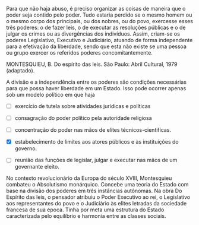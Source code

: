 

Para que não haja abuso, é preciso organizar as coisas de maneira que o poder seja contido pelo poder. Tudo estaria perdido se o mesmo homem ou o mesmo corpo dos principais, ou dos nobres, ou do povo, exercesse esses três poderes: o de fazer leis, o de executar as resoluções públicas e o de julgar os crimes ou as divergências dos indivíduos. Assim, criam-se os poderes Legislativo, Executivo e Judiciário, atuando de forma independente para a efetivação da liberdade, sendo que esta não existe se uma pessoa ou grupo exercer os referidos poderes concomitantemente.

MONTESQUIEU, B. Do espírito das leis. São Paulo: Abril Cultural, 1979 (adaptado).

A divisão e a independência entre os poderes são condições necessárias para que possa haver liberdade em um Estado. Isso pode ocorrer apenas sob um modelo político em que haja



- [ ] exercício de tutela sobre atividades jurídicas e políticas
- [ ] consagração do poder político pela autoridade religiosa
- [ ] concentração do poder nas mãos de elites técnicos-cientifícas.
- [x] estabelecimento de limites aos atores públicos e às instituições do governo.
- [ ] reunião das funções de legislar, julgar e executar nas mãos de um governante eleito.


No contexto revolucionário da Europa do século XVIII, Montesquieu combateu o Absolutismo monárquico. Concebe uma teoria do Estado com base na divisão dos poderes em três instâncias autônomas. Na obra Do Espírito das leis, o pensador atribuiu o Poder Executivo ao rei, o Legislativo aos representantes do povo e o Judiciário às elites letradas da sociedade francesa de sua época. Tinha por meta uma estrutura do Estado caracterizada pelo equilíbrio e harmonia entre as classes sociais.

        